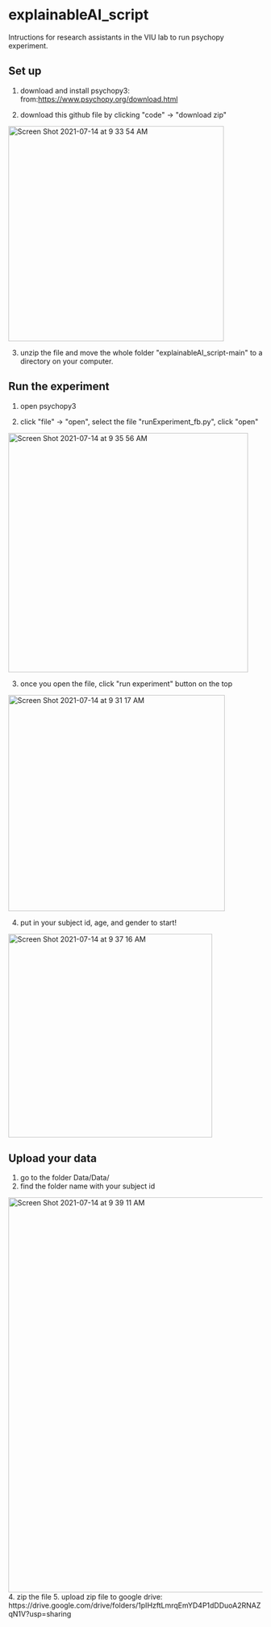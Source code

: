 # explainableAI_script

Intructions for research assistants in the VIU lab to run psychopy experiment.

## Set up
1. download and install psychopy3: from:https://www.psychopy.org/download.html

2. download this github file by clicking "code" -> "download zip"
<img width="427" alt="Screen Shot 2021-07-14 at 9 33 54 AM" src="https://user-images.githubusercontent.com/16929413/125659060-f470b07b-d5c4-4e6d-bdf2-ccb924c68dc4.png">

3. unzip the file and move the whole folder "explainableAI_script-main" to a directory on your computer.


## Run the experiment
1. open psychopy3

2. click "file" -> "open", select the file "runExperiment_fb.py", click "open"
<img width="475" alt="Screen Shot 2021-07-14 at 9 35 56 AM" src="https://user-images.githubusercontent.com/16929413/125659369-52ee5100-0e04-4586-9eb4-36782449cf04.png">

3. once you open the file, click "run experiment" button on the top
<img width="429" alt="Screen Shot 2021-07-14 at 9 31 17 AM" src="https://user-images.githubusercontent.com/16929413/125658921-d5f10c16-29c4-4831-bb11-52d85505828f.png">

4. put in your subject id, age, and gender to start!
<img width="404" alt="Screen Shot 2021-07-14 at 9 37 16 AM" src="https://user-images.githubusercontent.com/16929413/125659534-0bf278f0-543d-4849-ac2c-91521fdd902c.png">




## Upload your data
1. go to the folder Data/Data/
2. find the folder name with your subject id 
<img width="784" alt="Screen Shot 2021-07-14 at 9 39 11 AM" src="https://user-images.githubusercontent.com/16929413/125659772-4c1b6472-d2e7-4c92-856a-d04f01c3e1fc.png">
4. zip the file
5. upload zip file to google drive: https://drive.google.com/drive/folders/1pIHzftLmrqEmYD4P1dDDuoA2RNAZqN1V?usp=sharing
